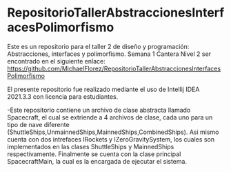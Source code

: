 # RepositorioTallerAbstraccionesInterfacesPolimorfismo
Este es un repositorio para el taller 2 de diseño y programación: Abstracciones, interfaces y polimorfismo. Semana 1 Cantera Nivel 2
ser encontrado en el siguiente enlace: https://github.com/MichaelFlorez/RepositorioTallerAbstraccionesInterfacesPolimorfismo

El presente repositorio fue realizado mediante el uso de Intellij IDEA 2021.3.3 con licencia para estudiantes.

-Este repositorio contiene un archivo de clase abstracta llamado Spacecraft, el cual se extriende a 4 archivos de clase, cada uno para un tipo de nave diferente (ShuttleShips,UnmainnedShips,MainnedShips,CombinedShips). Asi mismo cuenta con dos intrefaces IRockets y IZeroGravitySystem, los cuales son implementados en las clases ShuttleShips y MainnedShips respectivamente. Finalmente se cuenta con la clase principal SpacecraftMain, la cual es la encargada de ejecutar el sistema.